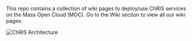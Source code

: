 This repo contains a collection of wiki pages to deploy/use ChRIS services on the Mass Open Cloud (MOC). Go to the Wiki section to view all our wiki pages.

![ChRIS Architecture](https://github.com/redhat-university-partnerships/radiology/blob/master/chris_architecture.png)
